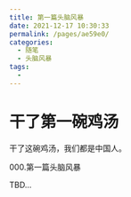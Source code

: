 ```yaml
---
title: 第一篇头脑风暴
date: 2021-12-17 10:30:33
permalink: /pages/ae59e0/
categories:
  - 随笔
  - 头脑风暴
tags:
  - 
---
```

# 干了第一碗鸡汤

干了这碗鸡汤，我们都是中国人。

000.第一篇头脑风暴

TBD...
